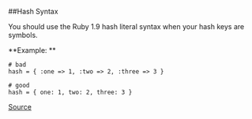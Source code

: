 ##Hash Syntax

You should use the Ruby 1.9 hash literal syntax when your hash keys are symbols.

**Example: **

 ```
# bad
hash = { :one => 1, :two => 2, :three => 3 }

# good
hash = { one: 1, two: 2, three: 3 }
 ```

[Source](http://www.rubydoc.info/gems/rubocop/RuboCop/Cop/Style/HashSyntax)
